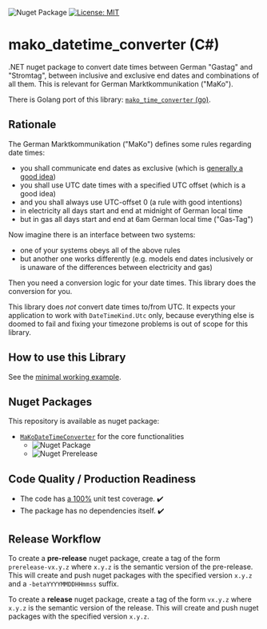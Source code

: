 ![Nuget Package](https://badgen.net/nuget/v/MakoDdateTimeConverter)
[![License: MIT](https://img.shields.io/badge/License-MIT-yellow.svg)](LICENSE)

# mako_datetime_converter (C#)

.NET nuget package to convert date times between German "Gastag" and "Stromtag", between inclusive and exclusive end dates and combinations of all them.
This is relevant for German Marktkommunikation ("MaKo").

There is Golang port of this library: [`mako_time_converter` (go)](https://github.com/Hochfrequenz/mako_time_converter).

## Rationale

The German Marktkommunikation ("MaKo") defines some rules regarding date times:

- you shall communicate end dates as exclusive (which is [generally a good idea](https://hf-kklein.github.io/exclusive_end_dates.github.io/))
- you shall use UTC date times with a specified UTC offset (which is a good idea)
- and you shall always use UTC-offset 0 (a rule with good intentions)
- in electricity all days start and end at midnight of German local time
- but in gas all days start and end at 6am German local time ("Gas-Tag")

Now imagine there is an interface between two systems:

- one of your systems obeys all of the above rules
- but another one works differently (e.g. models end dates inclusively or is unaware of the differences between electricity and gas)

Then you need a conversion logic for your date times.
This library does the conversion for you.

This library does _not_ convert date times to/from UTC.
It expects your application to work with `DateTimeKind.Utc` only, because everything else is doomed to fail and fixing your timezone problems is out of scope for this library.

## How to use this Library

See the [minimal working example](MaKoDateTimeConverter/MaKoDateTimeConverterTests/MinimalWorkingExample.cs).

## Nuget Packages

This repository is available as nuget package:

- [`MaKoDateTimeConverter`](https://www.nuget.org/packages/MaKoDateTimeConverter/) for the core functionalities
  - ![Nuget Package](https://badgen.net/nuget/v/MaKoDateTimeConverter)
  - ![Nuget Prerelease](https://badgen.net/nuget/v/MaKoDateTimeConverter/pre)

## Code Quality / Production Readiness

- The code has [a 100%](https://github.com/Hochfrequenz/mako_datetime_converter/blob/main/.github/workflows/unittests_and_coverage.yml#L34) unit test coverage. ✔️
- The package has no dependencies itself. ✔️

## Release Workflow

To create a **pre-release** nuget package, create a tag of the form `prerelease-vx.y.z` where `x.y.z` is the semantic version of the pre-release.
This will create and push nuget packages with the specified version `x.y.z` and a `-betaYYYYMMDDHHmmss` suffix.

To create a **release** nuget package, create a tag of the form `vx.y.z` where `x.y.z` is the semantic version of the release.
This will create and push nuget packages with the specified version `x.y.z`.
